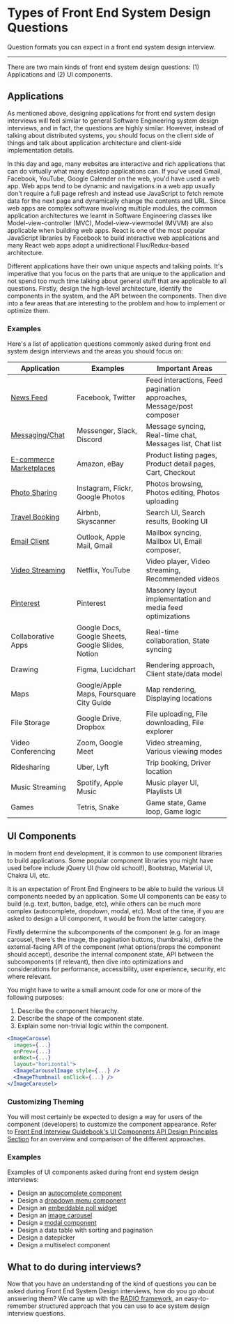 # Types of Front End System Design Questions

Question formats you can expect in a front end system design interview.

---

There are two main kinds of front end system design questions: (1) Applications and (2) UI components.

## Applications[​](https://www.greatfrontend.com/system-design/types-of-questions#applications "Direct link to Applications")

As mentioned above, designing applications for front end system design interviews will feel similar to general Software Engineering system design interviews, and in fact, the questions are highly similar. However, instead of talking about distributed systems, you should focus on the client side of things and talk about application architecture and client-side implementation details.

In this day and age, many websites are interactive and rich applications that can do virtually what many desktop applications can. If you've used Gmail, Facebook, YouTube, Google Calender on the web, you'd have used a web app. Web apps tend to be dynamic and navigations in a web app usually don't require a full page refresh and instead use JavaScript to fetch remote data for the next page and dynamically change the contents and URL. Since web apps are complex software involving multiple modules, the common application architectures we learnt in Software Engineering classes like Model-view-controller (MVC), Model-view-viewmodel (MVVM) are also applicable when building web apps. React is one of the most popular JavaScript libraries by Facebook to build interactive web applications and many React web apps adopt a unidirectional Flux/Redux-based architecture.

Different applications have their own unique aspects and talking points. It's imperative that you focus on the parts that are unique to the application and not spend too much time talking about general stuff that are applicable to all questions. Firstly, design the high-level architecture, identify the components in the system, and the API between the components. Then dive into a few areas that are interesting to the problem and how to implement or optimize them.

### Examples[​](https://www.greatfrontend.com/system-design/types-of-questions#examples "Direct link to Examples")

Here's a list of application questions commonly asked during front end system design interviews and the areas you should focus on:

|Application|Examples|Important Areas|
|---|---|---|
|[News Feed](https://www.greatfrontend.com/questions/system-design/news-feed-facebook)|Facebook, Twitter|Feed interactions, Feed pagination approaches, Message/post composer|
|[Messaging/Chat](https://www.greatfrontend.com/questions/system-design/chat-application-messenger)|Messenger, Slack, Discord|Message syncing, Real-time chat, Messages list, Chat list|
|[E-commerce Marketplaces](https://www.greatfrontend.com/questions/system-design/e-commerce-amazon)|Amazon, eBay|Product listing pages, Product detail pages, Cart, Checkout|
|[Photo Sharing](https://www.greatfrontend.com/questions/system-design/photo-sharing-instagram)|Instagram, Flickr, Google Photos|Photos browsing, Photos editing, Photos uploading|
|[Travel Booking](https://www.greatfrontend.com/questions/system-design/travel-booking-airbnb)|Airbnb, Skyscanner|Search UI, Search results, Booking UI|
|[Email Client](https://www.greatfrontend.com/questions/system-design/email-client-outlook)|Outlook, Apple Mail, Gmail|Mailbox syncing, Mailbox UI, Email composer,|
|[Video Streaming](https://www.greatfrontend.com/questions/system-design/video-streaming-netflix)|Netflix, YouTube|Video player, Video streaming, Recommended videos|
|[Pinterest](https://www.greatfrontend.com/questions/system-design/pinterest)|Pinterest|Masonry layout implementation and media feed optimizations|
|Collaborative Apps|Google Docs, Google Sheets, Google Slides, Notion|Real-time collaboration, State syncing|
|Drawing|Figma, Lucidchart|Rendering approach, Client state/data model|
|Maps|Google/Apple Maps, Foursquare City Guide|Map rendering, Displaying locations|
|File Storage|Google Drive, Dropbox|File uploading, File downloading, File explorer|
|Video Conferencing|Zoom, Google Meet|Video streaming, Various viewing modes|
|Ridesharing|Uber, Lyft|Trip booking, Driver location|
|Music Streaming|Spotify, Apple Music|Music player UI, Playlists UI|
|Games|Tetris, Snake|Game state, Game loop, Game logic|

## UI Components[​](https://www.greatfrontend.com/system-design/types-of-questions#ui-components "Direct link to UI Components")

In modern front end development, it is common to use component libraries to build applications. Some popular component libraries you might have used before include jQuery UI (how old school!), Bootstrap, Material UI, Chakra UI, etc.

It is an expectation of Front End Engineers to be able to build the various UI components needed by an application. Some UI components can be easy to build (e.g. text, button, badge, etc), while others can be much more complex (autocomplete, dropdown, modal, etc). Most of the time, if you are asked to design a UI component, it would be from the latter category.

Firstly determine the subcomponents of the component (e.g. for an image carousel, there's the image, the pagination buttons, thumbnails), define the external-facing API of the component (what options/props the component should accept), describe the internal component state, API between the subcomponents (if relevant), then dive into optimizations and considerations for performance, accessibility, user experience, security, etc where relevant.

You might have to write a small amount code for one or more of the following purposes:

1. Describe the component hierarchy.
2. Describe the shape of the component state.
3. Explain some non-trivial logic within the component.

```jsx
<ImageCarousel
  images={...}
  onPrev={...}
  onNext={...}
  layout="horizontal">
  <ImageCarouselImage style={...} />
  <ImageThumbnail onClick={...} />
</ImageCarousel>

```

### Customizing Theming[​](https://www.greatfrontend.com/system-design/types-of-questions#customizing-theming "Direct link to Customizing Theming")

You will most certainly be expected to design a way for users of the component (developers) to customize the component appearance. Refer to [Front End Interview Guidebook's UI Components API Design Principles Section](https://www.greatfrontend.com/front-end-interview-guidebook/user-interface-components-api-design-principles) for an overview and comparison of the different approaches.

### Examples[​](https://www.greatfrontend.com/system-design/types-of-questions#examples-1 "Direct link to Examples")

Examples of UI components asked during front end system design interviews:

- Design an [autocomplete component](https://www.greatfrontend.com/questions/system-design/autocomplete)
- Design a [dropdown menu component](https://www.greatfrontend.com/questions/system-design/dropdown-menu)
- Design an [embeddable poll widget](https://www.greatfrontend.com/questions/system-design/poll-widget)
- Design an [image carousel](https://www.greatfrontend.com/questions/system-design/image-carousel)
- Design a [modal component](https://www.greatfrontend.com/questions/system-design/modal-dialog)
- Design a data table with sorting and pagination
- Design a datepicker
- Design a multiselect component

## What to do during interviews?[​](https://www.greatfrontend.com/system-design/types-of-questions#what-to-do-during-interviews "Direct link to What to do during interviews?")

Now that you have an understanding of the kind of questions you can be asked during Front End System Design interviews, how do you go about answering them? We came up with the [RADIO framework](https://www.greatfrontend.com/system-design/framework), an easy-to-remember structured approach that you can use to ace system design interview questions.